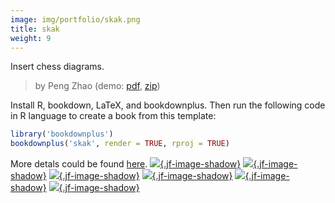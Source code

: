 ```yaml
---
image: img/portfolio/skak.png
title: skak
weight: 9
---
```


Insert chess diagrams.

> by Peng Zhao (demo: [pdf](https://github.com/pzhaonet/bookdownplus/raw/master/upload/skak/showcase/skak.pdf), [zip](https://github.com/pzhaonet/bookdownplus/raw/master/upload/skak/demo.zip))

<!--more-->

Install R, bookdown, LaTeX, and bookdownplus. Then run the following code in R language to create a book from this template:

```r
library('bookdownplus')
bookdownplus('skak', render = TRUE, rproj = TRUE)
```

More detals could be found [here](https://github.com/pzhaonet/bookdownplus).
[![](https://github.com/pzhaonet/bookdownplus/raw/master/upload/skak/showcase/cover.png){.jf-image-shadow}](https://github.com/pzhaonet/bookdownplus/raw/master/upload/skak/showcase/cover.png)
[![](https://github.com/pzhaonet/bookdownplus/raw/master/upload/skak/showcase/skak10.png){.jf-image-shadow}](https://github.com/pzhaonet/bookdownplus/raw/master/upload/skak/showcase/skak10.png)
[![](https://github.com/pzhaonet/bookdownplus/raw/master/upload/skak/showcase/skak12.png){.jf-image-shadow}](https://github.com/pzhaonet/bookdownplus/raw/master/upload/skak/showcase/skak12.png)
[![](https://github.com/pzhaonet/bookdownplus/raw/master/upload/skak/showcase/skak15.png){.jf-image-shadow}](https://github.com/pzhaonet/bookdownplus/raw/master/upload/skak/showcase/skak15.png)
[![](https://github.com/pzhaonet/bookdownplus/raw/master/upload/skak/showcase/skak3.png){.jf-image-shadow}](https://github.com/pzhaonet/bookdownplus/raw/master/upload/skak/showcase/skak3.png)
[![](https://github.com/pzhaonet/bookdownplus/raw/master/upload/skak/showcase/skak9.png){.jf-image-shadow}](https://github.com/pzhaonet/bookdownplus/raw/master/upload/skak/showcase/skak9.png)

